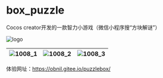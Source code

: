 # box_puzzle
Cocos creator开发的一款智力小游戏（微信小程序搜“方块解谜”）

![logo](https://user-images.githubusercontent.com/30790621/209431823-978c745c-770c-4b37-afcb-2ef9373cfaff.jpg)


| ![1008_1](https://user-images.githubusercontent.com/30790621/209431525-f5dfb745-0608-4019-be3a-30e2d6e0c0da.jpg) | ![1008_2](https://user-images.githubusercontent.com/30790621/209431535-b291a29f-5d9f-4840-8c2f-216d7db0a994.jpg) | ![1008_3](https://user-images.githubusercontent.com/30790621/209431539-0c90052b-796f-4a9b-b80e-fadc60f148e1.jpg) |
| ---------------------------------- | ---------------------------------- | ---------------------------------- |

体验网址：https://obnil.gitee.io/puzzlebox/








